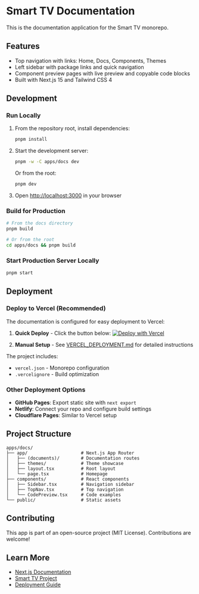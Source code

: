 # Smart TV Documentation

This is the documentation application for the Smart TV monorepo.

## Features

- Top navigation with links: Home, Docs, Components, Themes
- Left sidebar with package links and quick navigation
- Component preview pages with live preview and copyable code blocks
- Built with Next.js 15 and Tailwind CSS 4

## Development

### Run Locally

1. From the repository root, install dependencies:
   ```bash
   pnpm install
   ```

2. Start the development server:
   ```bash
   pnpm -w -C apps/docs dev
   ```
   
   Or from the root:
   ```bash
   pnpm dev
   ```

3. Open [http://localhost:3000](http://localhost:3000) in your browser

### Build for Production

```bash
# From the docs directory
pnpm build

# Or from the root
cd apps/docs && pnpm build
```

### Start Production Server Locally

```bash
pnpm start
```

## Deployment

### Deploy to Vercel (Recommended)

The documentation is configured for easy deployment to Vercel:

1. **Quick Deploy** - Click the button below:
   [![Deploy with Vercel](https://vercel.com/button)](https://vercel.com/new/clone?repository-url=https://github.com/smarttv-dev/smart-tv)

2. **Manual Setup** - See [VERCEL_DEPLOYMENT.md](../../VERCEL_DEPLOYMENT.md) for detailed instructions

The project includes:
- `vercel.json` - Monorepo configuration
- `.vercelignore` - Build optimization

### Other Deployment Options

- **GitHub Pages**: Export static site with `next export`
- **Netlify**: Connect your repo and configure build settings
- **Cloudflare Pages**: Similar to Vercel setup

## Project Structure

```
apps/docs/
├── app/                    # Next.js App Router
│   ├── (documents)/        # Documentation routes
│   ├── themes/             # Theme showcase
│   ├── layout.tsx          # Root layout
│   └── page.tsx            # Homepage
├── components/             # React components
│   ├── Sidebar.tsx         # Navigation sidebar
│   ├── TopNav.tsx          # Top navigation
│   └── CodePreview.tsx     # Code examples
└── public/                 # Static assets
```

## Contributing

This app is part of an open-source project (MIT License). Contributions are welcome!

## Learn More

- [Next.js Documentation](https://nextjs.org/docs)
- [Smart TV Project](../../README.md)
- [Deployment Guide](../../VERCEL_DEPLOYMENT.md)
